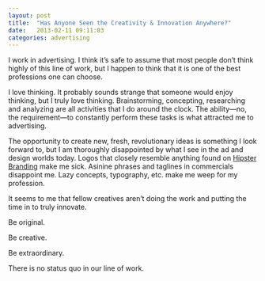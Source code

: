 ```yaml
---
layout: post
title:  "Has Anyone Seen the Creativity & Innovation Anywhere?"
date:   2013-02-11 09:11:03
categories: advertising
---
```


I work in advertising. I think it’s safe to assume that most people don’t think highly of this line of work, but I happen to think that it is one of the best professions one can choose.

I love thinking. It probably sounds strange that someone would enjoy thinking, but I truly love thinking. Brainstorming, concepting, researching and analyzing are all activities that I do around the clock. The ability—no, the requirement—to constantly perform these tasks is what attracted me to advertising. 

The opportunity to create new, fresh, revolutionary ideas is something I look forward to, but I am thoroughly disappointed by what I see in the ad and design worlds today. Logos that closely resemble anything found on [Hipster Branding](http://hipsterbranding.tumblr.com) make me sick. Asinine phrases and taglines in commercials disappoint me. Lazy concepts, typography, etc. make me weep for my profession. 

It seems to me that fellow creatives aren’t doing the work and putting the time in to truly innovate.

Be original.

Be creative.

Be extraordinary.

There is no status quo in our line of work.